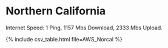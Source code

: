 # Northern California

Internet Speed: 
1 Ping, 1157 Mbs Download, 2333 Mbs Upload. 

{% include csv_table.html file=AWS_Norcal %}
